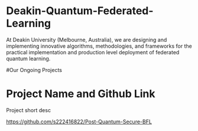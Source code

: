 # Deakin-Quantum-Federated-Learning
At Deakin University (Melbourne, Australia), we are designing and implementing innovative algorithms, methodologies, and frameworks for the practical implementation and production level deployment of federated quantum learning. 

#Our Ongoing Projects

# Project Name and Github Link
Project short desc

https://github.com/s222416822/Post-Quantum-Secure-BFL 


